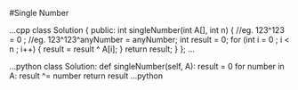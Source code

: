 #Single Number

...cpp
class Solution {
public:
    int singleNumber(int A[], int n) {
    	//eg. 123^123 = 0 ;
    	//eg. 123^123^anyNumber = anyNumber; 
        int result = 0;
        for (int i = 0 ; i < n ; i++) {
            result = result ^ A[i];
        }
        return result;
    }
};
...

...python
class Solution:
    def singleNumber(self, A):
    	result = 0
    	for number in A:
    		result ^= number
    	return result
...python